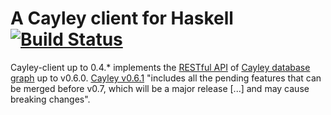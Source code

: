 # A Cayley client for Haskell [![Build Status](https://travis-ci.org/MichelBoucey/cayley-client.svg?branch=master)](https://travis-ci.org/MichelBoucey/cayley-client)

Cayley-client up to 0.4.* implements the [RESTful API](https://github.com/google/cayley/blob/master/docs/HTTP.md) of [Cayley database graph](https://github.com/google/cayley) up to v0.6.0. [Cayley v0.6.1](https://github.com/cayleygraph/cayley/releases/tag/v0.6.1) "includes all the pending features that can be merged before v0.7, which will be a major release [...] and may cause breaking changes".

